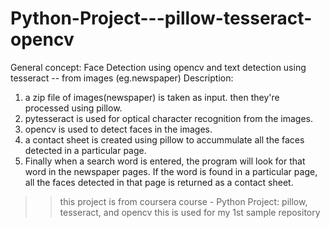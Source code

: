 # Python-Project---pillow-tesseract-opencv
General concept: Face Detection using opencv and text detection using tesseract -- from images (eg.newspaper)
Description:
  1. a zip file of images(newspaper) is taken as input. then they're processed using pillow.
  2. pytesseract is used for optical character recognition from the images.
  3. opencv is used to detect faces in the images.
  4. a contact sheet is created using pillow to accummulate all the faces detected in a particular page.
  5. Finally when a search word is entered, the program will look for that word in the newspaper pages. If the word is found in a particular page, all the faces detected      in that page is returned as a contact sheet.
  
  >> this project is from coursera course -  Python Project: pillow, tesseract, and opencv 
  >> this is used for my 1st sample repository
